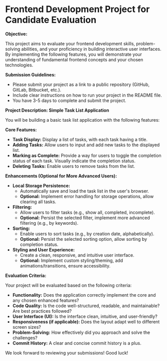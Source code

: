 # Frontend Development Project for Candidate Evaluation

**Objective:**

This project aims to evaluate your frontend development skills, problem-solving abilities, and your proficiency in building interactive user interfaces. By implementing the following features, you will demonstrate your understanding of fundamental frontend concepts and your chosen technologies.

**Submission Guidelines:**

* Please submit your project as a link to a public repository (GitHub, GitLab, Bitbucket, etc.).
* Include clear instructions on how to run your project in the README file.
* You have 3-5 days to complete and submit the project.

**Project Description: Simple Task List Application**

You will be building a basic task list application with the following features:

**Core Features:**

* **Task Display:** Display a list of tasks, with each task having a title.
* **Adding Tasks:** Allow users to input and add new tasks to the displayed list.
* **Marking as Complete:** Provide a way for users to toggle the completion status of each task. Visually indicate the completion status.
* **Deleting Tasks:** Enable users to remove tasks from the list.

**Enhancements (Optional for More Advanced Users):**

* **Local Storage Persistence:**
    * Automatically save and load the task list in the user's browser.
    * **Optional:** Implement error handling for storage operations, allow clearing all tasks.
* **Filtering:**
    * Allow users to filter tasks (e.g., show all, completed, incomplete).
    * **Optional:** Persist the selected filter, implement more advanced filtering (e.g., by keywords).
* **Sorting:**
    * Enable users to sort tasks (e.g., by creation date, alphabetically).
    * **Optional:** Persist the selected sorting option, allow sorting by completion status.
* **Styling and User Experience:**
    * Create a clean, responsive, and intuitive user interface.
    * **Optional:** Implement custom styling/theming, add animations/transitions, ensure accessibility.

**Evaluation Criteria:**

Your project will be evaluated based on the following criteria:

* **Functionality:** Does the application correctly implement the core and any chosen enhanced features?
* **Code Quality:** Is the code well-structured, readable, and maintainable? Are best practices followed?
* **User Interface (UI):** Is the interface clean, intuitive, and user-friendly?
* **Responsiveness (if applicable):** Does the layout adapt well to different screen sizes?
* **Problem-Solving:** How effectively did you approach and solve the challenges?
* **Commit History:** A clear and concise commit history is a plus.

We look forward to reviewing your submissions! Good luck!
